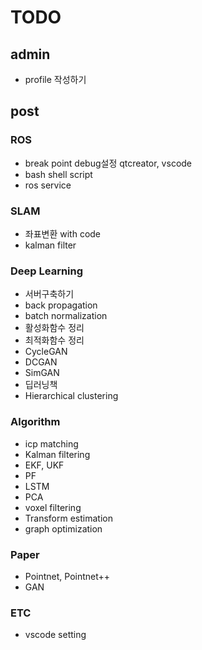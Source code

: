 # TODO

## admin

- profile 작성하기

## post

### ROS

- break point debug설정 qtcreator, vscode
- bash shell script
- ros service

### SLAM

- 좌표변환 with code
- kalman filter

### Deep Learning

- 서버구축하기
- back propagation
- batch normalization
- 활성화함수 정리
- 최적화함수 정리
- CycleGAN
- DCGAN
- SimGAN
- 딥러닝책
- Hierarchical clustering

### Algorithm

- icp matching
- Kalman filtering
- EKF, UKF
- PF
- LSTM
- PCA
- voxel filtering
- Transform estimation
- graph optimization

### Paper

- Pointnet, Pointnet++
- GAN

### ETC

- vscode setting

